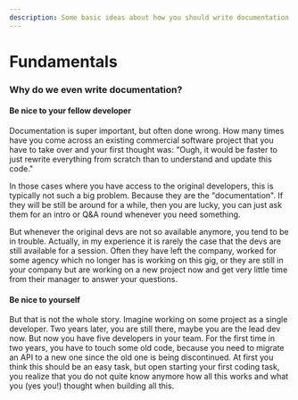 ```yaml
---
description: Some basic ideas about how you should write documentation
---
```


# Fundamentals



### Why do we even write documentation?

#### Be nice to your fellow developer

Documentation is super important, but often done wrong. How many times have you come across an existing commercial software project that you have to take over and your first thought was: "Ough, it would be faster to just rewrite everything from scratch than to understand and update this code."&#x20;

In those cases where you have access to the original developers, this is typically not such a big problem. Because they are the "documentation". If they will be still be around for a while, then you are lucky, you can just ask them for an intro or Q\&A round whenever you need something.

But whenever the original devs are not so available anymore, you tend to be in trouble. Actually, in my experience it is rarely the case that the devs are still available for a session. Often they have left the company, worked for some agency which no longer has is working on this gig, or they are still in your company but are working on a new project now and get very little time from their manager to answer your questions.

#### Be nice to yourself

But that is not the whole story. Imagine working on some project as a single developer. Two years later, you are still there, maybe you are the lead dev now. But now you have five developers in your team. For the first time in two years, you have to touch some old code, because you need to migrate an API to a new one since the old one is being discontinued. At first you think this should be an easy task, but open starting your first coding task, you realize that you do not quite know anymore how all this works and what you (yes you!) thought when building all this.
